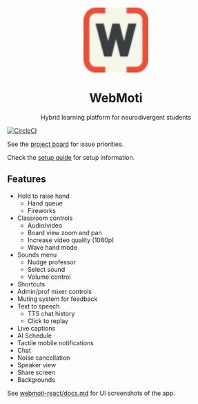 <p align="center">
  <img src="webmoti-react/public/favicon.svg" alt="Logo" width="150" height="150"/>
</p>

<h1 align="center">WebMoti</h1>

<p align="center"> Hybrid learning platform for neurodivergent students </p>

[![CircleCI](https://dl.circleci.com/status-badge/img/circleci/MQ5eZhP43vsLasGai1Wvc2/HVEDn43Bb981mJ5jVSE4on/tree/main.svg?style=svg&circle-token=CCIPRJ_QkKWgL2GxrDkMMYfFFf4A7_7d93e63b48c75bad00c9edfa79431f677df9a132)](https://dl.circleci.com/status-badge/redirect/circleci/MQ5eZhP43vsLasGai1Wvc2/HVEDn43Bb981mJ5jVSE4on/tree/main)

See the [project board](https://github.com/orgs/IMDC/projects/2) for issue priorities.

Check the [setup guide](setup.md) for setup information.

## Features

- Hold to raise hand
  - Hand queue
  - Fireworks
- Classroom controls
  - Audio/video
  - Board view zoom and pan
  - Increase video quality (1080p)
  - Wave hand mode
- Sounds menu
  - Nudge professor
  - Select sound
  - Volume control
- Shortcuts
- Admin/prof mixer controls
- Muting system for feedback
- Text to speech
  - TTS chat history
  - Click to replay
- Live captions
- AI Schedule
- Tactile mobile notifications
- Chat
- Noise cancellation
- Speaker view
- Share screen
- Backgrounds

See [webmoti-react/docs.md](webmoti-react/docs.md) for UI screenshots of the app.
